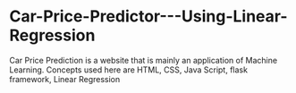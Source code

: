 # Car-Price-Predictor---Using-Linear-Regression
Car Price Prediction is a website that is mainly an application of Machine Learning. Concepts used here are HTML, CSS, Java Script, flask framework, Linear Regression
